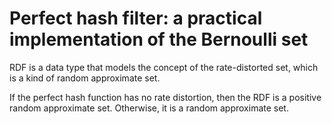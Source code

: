 # Perfect hash filter: a practical implementation of the Bernoulli set

RDF is a data type that models the concept of the rate-distorted set, which
is a kind of random approximate set.

If the perfect hash function has no rate distortion, then the RDF is a positive
random approximate set. Otherwise, it is a random approximate set.

